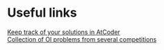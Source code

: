# Useful links
[Keep track of your solutions in AtCoder](https://kenkoooo.com/atcoder/#/table/)<br>
[Collection of OI problems from several competitions](https://oichecklist.pythonanywhere.com/)